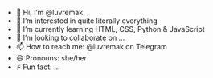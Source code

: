 - 👋 Hi, I’m @luvremak
- 👀 I’m interested in quite literally everything
- 🌱 I’m currently learning HTML, CSS, Python & JavaScript
- 💞️ I’m looking to collaborate on ...
- 📫 How to reach me: @luvremak on Telegram
- 😄 Pronouns: she/her
- ⚡ Fun fact: ...

<!---
luvremak/luvremak is a ✨ special ✨ repository because its `README.md` (this file) appears on your GitHub profile.
You can click the Preview link to take a look at your changes.
--->
